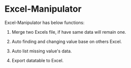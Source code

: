 Excel-Manipulator
=================
Excel-Manipulator has below functions:

1. Merge two Excels file, if have same data will remain one.

2. Auto finding and changing value base on others Excel.

3. Auto list missing value's data.

4. Export datatable to Excel.
